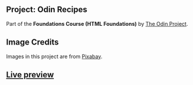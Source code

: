 ## Project: Odin Recipes
Part of the **Foundations Course (HTML Foundations)** by [The Odin Project](https://www.theodinproject.com/).

## Image Credits

Images in this project are from [Pixabay](https://pixabay.com/).

## [Live preview](https://ablzh.github.io/odin-recipes/index.html)

